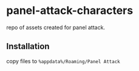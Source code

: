 # panel-attack-characters
repo of assets created for panel attack.

## Installation
copy files to `%appdata%/Roaming/Panel Attack`